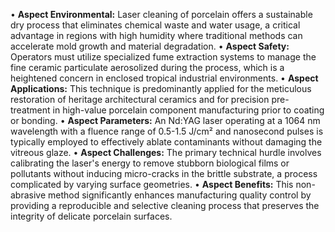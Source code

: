• **Aspect Environmental:** Laser cleaning of porcelain offers a sustainable dry process that eliminates chemical waste and water usage, a critical advantage in regions with high humidity where traditional methods can accelerate mold growth and material degradation.
• **Aspect Safety:** Operators must utilize specialized fume extraction systems to manage the fine ceramic particulate aerosolized during the process, which is a heightened concern in enclosed tropical industrial environments.
• **Aspect Applications:** This technique is predominantly applied for the meticulous restoration of heritage architectural ceramics and for precision pre-treatment in high-value porcelain component manufacturing prior to coating or bonding.
• **Aspect Parameters:** An Nd:YAG laser operating at a 1064 nm wavelength with a fluence range of 0.5-1.5 J/cm² and nanosecond pulses is typically employed to effectively ablate contaminants without damaging the vitreous glaze.
• **Aspect Challenges:** The primary technical hurdle involves calibrating the laser's energy to remove stubborn biological films or pollutants without inducing micro-cracks in the brittle substrate, a process complicated by varying surface geometries.
• **Aspect Benefits:** This non-abrasive method significantly enhances manufacturing quality control by providing a reproducible and selective cleaning process that preserves the integrity of delicate porcelain surfaces.